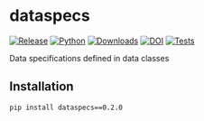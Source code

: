 # dataspecs

[![Release](https://img.shields.io/pypi/v/dataspecs?label=Release&color=cornflowerblue&style=flat-square)](https://pypi.org/project/dataspecs/)
[![Python](https://img.shields.io/pypi/pyversions/dataspecs?label=Python&color=cornflowerblue&style=flat-square)](https://pypi.org/project/dataspecs/)
[![Downloads](https://img.shields.io/pypi/dm/dataspecs?label=Downloads&color=cornflowerblue&style=flat-square)](https://pepy.tech/project/dataspecs)
[![DOI](https://img.shields.io/badge/DOI-10.5281/zenodo.10652375-cornflowerblue?style=flat-square)](https://doi.org/10.5281/zenodo.10652375)
[![Tests](https://img.shields.io/github/actions/workflow/status/astropenguin/dataspecs/tests.yaml?label=Tests&style=flat-square)](https://github.com/astropenguin/dataspecs/actions)

Data specifications defined in data classes

## Installation

```shell
pip install dataspecs==0.2.0
```

